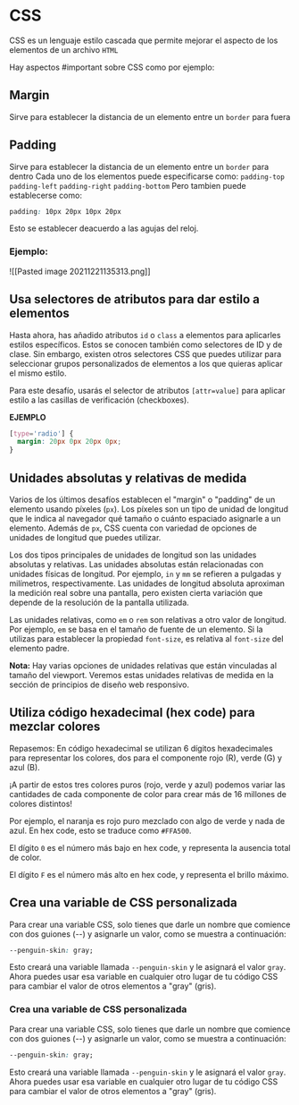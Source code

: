 # CSS 
CSS es un lenguaje estilo cascada que permite mejorar el aspecto de los elementos de un archivo `HTML`

Hay aspectos #important sobre CSS como por ejemplo:

## Margin
Sirve para establecer la distancia de un elemento entre un `border` para fuera

## Padding
Sirve para establecer la distancia de un elemento entre un `border` para dentro
Cada uno de los elementos puede especificarse como:
`padding-top`
`padding-left`
`padding-right`
`padding-bottom`
Pero tambien puede establecerse como:
```css
padding: 10px 20px 10px 20px
```
Esto se establecer deacuerdo a las agujas del reloj.

### Ejemplo:
![[Pasted image 20211221135313.png]]

## **Usa selectores de atributos para dar estilo a elementos**
Hasta ahora, has añadido atributos `id` o `class` a elementos para aplicarles estilos específicos. Estos se conocen también como selectores de ID y de clase. Sin embargo, existen otros selectores CSS que puedes utilizar para seleccionar grupos personalizados de elementos a los que quieras aplicar el mismo estilo.

Para este desafío, usarás el selector de atributos `[attr=value]` para aplicar estilo a las casillas de verificación (checkboxes).

**EJEMPLO**
```css
[type='radio'] {
  margin: 20px 0px 20px 0px;
}
```

## **Unidades absolutas y relativas de medida**
Varios de los últimos desafíos establecen el "margin" o "padding" de un elemento usando píxeles (`px`). Los píxeles son un tipo de unidad de longitud que le indica al navegador qué tamaño o cuánto espaciado asignarle a un elemento. Además de `px`, CSS cuenta con variedad de opciones de unidades de longitud que puedes utilizar.

Los dos tipos principales de unidades de longitud son las unidades absolutas y relativas. Las unidades absolutas están relacionadas con unidades físicas de longitud. Por ejemplo, `in` y `mm` se refieren a pulgadas y milímetros, respectivamente. Las unidades de longitud absoluta aproximan la medición real sobre una pantalla, pero existen cierta variación que depende de la resolución de la pantalla utilizada.

Las unidades relativas, como `em` o `rem` son relativas a otro valor de longitud. Por ejemplo, `em` se basa en el tamaño de fuente de un elemento. Si la utilizas para establecer la propiedad `font-size`, es relativa al `font-size` del elemento padre.

**Nota:** Hay varias opciones de unidades relativas que están vinculadas al tamaño del viewport. Veremos estas unidades relativas de medida en la sección de principios de diseño web responsivo.

## **Utiliza código hexadecimal (hex code) para mezclar colores**

Repasemos: En código hexadecimal se utilizan 6 dígitos hexadecimales para representar los colores, dos para el componente rojo (R), verde (G) y azul (B).

¡A partir de estos tres colores puros (rojo, verde y azul) podemos variar las cantidades de cada componente de color para crear más de 16 millones de colores distintos!

Por ejemplo, el naranja es rojo puro mezclado con algo de verde y nada de azul. En hex code, esto se traduce como `#FFA500`.

El dígito `0` es el número más bajo en hex code, y representa la ausencia total de color.

El dígito `F` es el número más alto en hex code, y representa el brillo máximo.

## **Crea una variable de CSS personalizada**

Para crear una variable CSS, solo tienes que darle un nombre que comience con dos guiones (--) y asignarle un valor, como se muestra a continuación:

```css
--penguin-skin: gray;
```

Esto creará una variable llamada `--penguin-skin` y le asignará el valor `gray`. Ahora puedes usar esa variable en cualquier otro lugar de tu código CSS para cambiar el valor de otros elementos a "gray" (gris).
### **Crea una variable de CSS personalizada**

Para crear una variable CSS, solo tienes que darle un nombre que comience con dos guiones (--) y asignarle un valor, como se muestra a continuación:

```css
--penguin-skin: gray;
```

Esto creará una variable llamada `--penguin-skin` y le asignará el valor `gray`. Ahora puedes usar esa variable en cualquier otro lugar de tu código CSS para cambiar el valor de otros elementos a "gray" (gris).